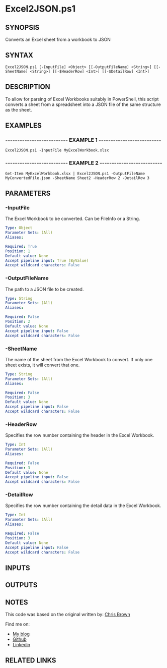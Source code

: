 # Excel2JSON.ps1

## SYNOPSIS
Converts an Excel sheet from a workbook to JSON

## SYNTAX

```
Excel2JSON.ps1 [-InputFile] <Object> [[-OutputFileName] <String>] [[-SheetName] <String>] [[-$HeaderRow] <Int>] [[-$DetailRow] <Int>]
```

## DESCRIPTION
To allow for parsing of Excel Workbooks suitably in PowerShell, this script converts a sheet from a spreadsheet into a JSON file of the same structure as the sheet.

## EXAMPLES

### -------------------------- EXAMPLE 1 --------------------------
```
Excel2JSON.ps1 -InputFile MyExcelWorkbook.xlsx
```

### -------------------------- EXAMPLE 2 --------------------------
```
Get-Item MyExcelWorkbook.xlsx | Excel2JSON.ps1 -OutputFileName MyConvertedFile.json -SheetName Sheet2 -HeaderRow 2 -DetailRow 3
```

## PARAMETERS

### -InputFile
The Excel Workbook to be converted.
Can be FileInfo or a String.

```yaml
Type: Object
Parameter Sets: (All)
Aliases: 

Required: True
Position: 1
Default value: None
Accept pipeline input: True (ByValue)
Accept wildcard characters: False
```

### -OutputFileName
The path to a JSON file to be created.

```yaml
Type: String
Parameter Sets: (All)
Aliases: 

Required: False
Position: 2
Default value: None
Accept pipeline input: False
Accept wildcard characters: False
```

### -SheetName
The name of the sheet from the Excel Workbook to convert.
If only one sheet exists, it will convert that one.

```yaml
Type: String
Parameter Sets: (All)
Aliases: 

Required: False
Position: 3
Default value: None
Accept pipeline input: False
Accept wildcard characters: False
```
### -HeaderRow
Specifies the row number containing the header in the Excel Workbook.

```yaml
Type: Int
Parameter Sets: (All)
Aliases: 

Required: False
Position: 3
Default value: None
Accept pipeline input: False
Accept wildcard characters: False
```

### -DetailRow
Specifies the row number containing the detail data in the Excel Workbook.

```yaml
Type: Int
Parameter Sets: (All)
Aliases: 

Required: False
Position: 3
Default value: None
Accept pipeline input: False
Accept wildcard characters: False
```

## INPUTS

## OUTPUTS

## NOTES
This code was based on the original written by: [Chris Brown](https://github.com/chrisbrownie/Convert-ExcelSheetToJson)

Find me on:
* [My blog](https://blacktdn.com.br/)
* [Github](https://github.com/naldodj)
* [Linkedin](https://www.linkedin.com/in/marinaldo-de-jesus-66392346/)

## RELATED LINKS

[]()

